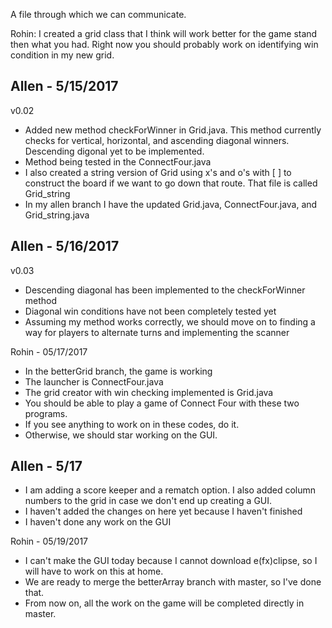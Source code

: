 A file through which we can communicate.

Rohin:
I created a grid class that I think will work better for the game stand then what you had.
Right now you should probably work on identifying win condition in my new grid.

Allen - 5/15/2017
-----------------
v0.02
 - Added new method checkForWinner in Grid.java. This method currently checks for vertical, horizontal, and ascending diagonal winners.    Descending digonal yet to be implemented.
 - Method being tested in the ConnectFour.java
 - I also created a string version of Grid using x's and o's with [ ] to construct the board if we want to go down that route. That file is called Grid_string
 - In my allen branch I have the updated Grid.java, ConnectFour.java, and Grid_string.java 

Allen - 5/16/2017
-----------------
v0.03
- Descending diagonal has been implemented to the checkForWinner method
- Diagonal win conditions have not been completely tested yet
- Assuming my method works correctly, we should move on to finding a way for players to alternate turns and implementing the scanner

Rohin - 05/17/2017
- In the betterGrid branch, the game is working
- The launcher is ConnectFour.java
- The grid creator with win checking implemented is Grid.java
- You should be able to play a game of Connect Four with these two programs.
- If you see anything to work on in these codes, do it.
- Otherwise, we should star working on the GUI.

Allen - 5/17
----------------
- I am adding a score keeper and a rematch option. I also added column numbers to the grid in case we don't end up creating a GUI. 
- I haven't added the changes on here yet because I haven't finished
- I haven't done any work on the GUI 

Rohin - 05/19/2017
- I can't make the GUI today because I cannot download e(fx)clipse, so I will have to work on this at home.
- We are ready to merge the betterArray branch with master, so I've done that.
- From now on, all the work on the game will be completed directly in master.
